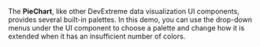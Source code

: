The **PieChart**, like other DevExtreme data visualization UI components, provides several built-in palettes. In this demo, you can use the drop-down menus under the UI component to choose a palette and change how it is extended when it has an insufficient number of colors.